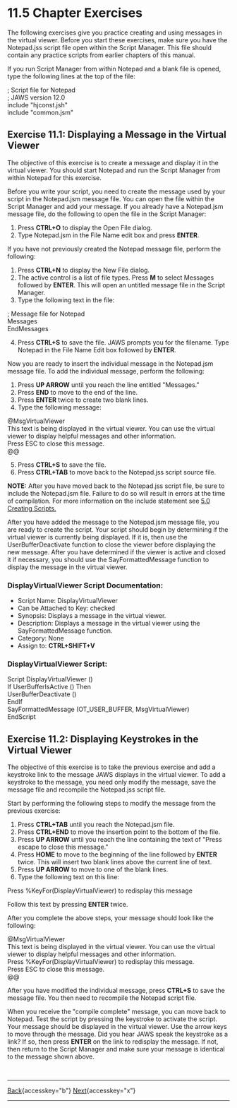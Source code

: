# 11.5 Chapter Exercises

The following exercises give you practice creating and using messages in
the virtual viewer. Before you start these exercises, make sure you have
the Notepad.jss script file open within the Script Manager. This file
should contain any practice scripts from earlier chapters of this
manual.

If you run Script Manager from within Notepad and a blank file is
opened, type the following lines at the top of the file:

; Script file for Notepad\
; JAWS version 12.0\
include \"hjconst.jsh\"\
include \"common.jsm\"

## Exercise 11.1: Displaying a Message in the Virtual Viewer

The objective of this exercise is to create a message and display it in
the virtual viewer. You should start Notepad and run the Script Manager
from within Notepad for this exercise.

Before you write your script, you need to create the message used by
your script in the Notepad.jsm message file. You can open the file
within the Script Manager and add your message. If you already have a
Notepad.jsm message file, do the following to open the file in the
Script Manager:

1.  Press **CTRL+O** to display the Open File dialog.
2.  Type Notepad.jsm in the File Name edit box and press **ENTER**.

If you have not previously created the Notepad message file, perform the
following:

1.  Press **CTRL+N** to display the New File dialog.
2.  The active control is a list of file types. Press **M** to select
    Messages followed by **ENTER**. This will open an untitled message
    file in the Script Manager.
3.  Type the following text in the file:

; Message file for Notepad\
Messages\
EndMessages

4.  Press **CTRL+S** to save the file. JAWS prompts you for the
    filename. Type Notepad in the File Name Edit box followed by
    **ENTER**.

Now you are ready to insert the individual message in the Notepad.jsm
message file. To add the individual message, perform the following:

1.  Press **UP ARROW** until you reach the line entitled \"Messages.\"
2.  Press **END** to move to the end of the line.
3.  Press **ENTER** twice to create two blank lines.
4.  Type the following message:

\@MsgVirtualViewer\
This text is being displayed in the virtual viewer. You can use the
virtual viewer to display helpful messages and other information.\
Press ESC to close this message.\
@@

5.  Press **CTRL+S** to save the file.
6.  Press **CTRL+TAB** to move back to the Notepad.jss script source
    file.

**NOTE:** After you have moved back to the Notepad.jss script file, be
sure to include the Notepad.jsm file. Failure to do so will result in
errors at the time of compilation. For more information on the include
statement see [5.0 Creating Scripts.](05-0_CreatingScripts.htm)

After you have added the message to the Notepad.jsm message file, you
are ready to create the script. Your script should begin by determining
if the virtual viewer is currently being displayed. If it is, then use
the UserBufferDeactivate function to close the viewer before displaying
the new message. After you have determined if the viewer is active and
closed it if necessary, you should use the SayFormattedMessage function
to display the message in the virtual viewer.

### DisplayVirtualViewer Script Documentation:

- Script Name: DisplayVirtualViewer
- Can be Attached to Key: checked
- Synopsis: Displays a message in the virtual viewer.
- Description: Displays a message in the virtual viewer using the
  SayFormattedMessage function.
- Category: None
- Assign to: **CTRL+SHIFT+V**

### DisplayVirtualViewer Script:

Script DisplayVirtualViewer ()\
If UserBufferIsActive () Then\
UserBufferDeactivate ()\
EndIf\
SayFormattedMessage (OT_USER_BUFFER, MsgVirtualViewer)\
EndScript

## Exercise 11.2: Displaying Keystrokes in the Virtual Viewer

The objective of this exercise is to take the previous exercise and add
a keystroke link to the message JAWS displays in the virtual viewer. To
add a keystroke to the message, you need only modify the message, save
the message file and recompile the Notepad.jss script file.

Start by performing the following steps to modify the message from the
previous exercise:

1.  Press **CTRL+TAB** until you reach the Notepad.jsm file.
2.  Press **CTRL+END** to move the insertion point to the bottom of the
    file.
3.  Press **UP ARROW** until you reach the line containing the text of
    "Press escape to close this message."
4.  Press **HOME** to move to the beginning of the line followed by
    **ENTER** twice. This will insert two blank lines above the current
    line of text.
5.  Press **UP ARROW** to move to one of the blank lines.
6.  Type the following text on this line:

Press %KeyFor(DisplayVirtualViewer) to redisplay this message

Follow this text by pressing **ENTER** twice.

After you complete the above steps, your message should look like the
following:

\@MsgVirtualViewer\
This text is being displayed in the virtual viewer. You can use the
virtual viewer to display helpful messages and other information.\
Press %KeyFor(DisplayVirtualViewer) to redisplay this message.\
Press ESC to close this message.\
@@

After you have modified the individual message, press **CTRL+S** to save
the message file. You then need to recompile the Notepad script file.

When you receive the "compile complete" message, you can move back to
Notepad. Test the script by pressing the keystroke to activate the
script. Your message should be displayed in the virtual viewer. Use the
arrow keys to move through the message. Did you hear JAWS speak the
keystroke as a link? If so, then press **ENTER** on the link to
redisplay the message. If not, then return to the Script Manager and
make sure your message is identical to the message shown above.

 

  ---------------------------------------------------------- -- --------------------------------------------------------
  [Back](javascript:window.history.go(-1);){accesskey="b"}      [Next](12-0_UnderstandingFunctions.htm){accesskey="x"}
  ---------------------------------------------------------- -- --------------------------------------------------------
